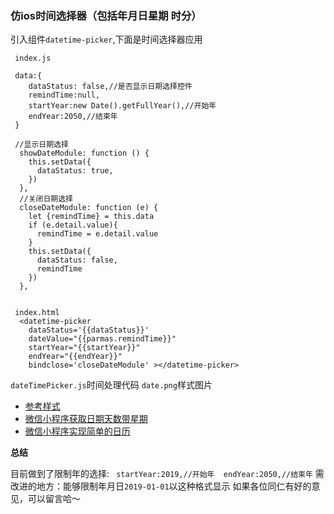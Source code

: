 ### 仿ios时间选择器（包括年月日星期 时分）

引入组件`datetime-picker`,下面是时间选择器应用
```
 index.js

 data:{
    dataStatus: false,//是否显示日期选择控件
    remindTime:null,
    startYear:new Date().getFullYear(),//开始年
    endYear:2050,//结束年
 }

 //显示日期选择
  showDateModule: function () {
    this.setData({
      dataStatus: true,
    })
  },
  //关闭日期选择
  closeDateModule: function (e) {
    let {remindTime} = this.data
    if (e.detail.value){
      remindTime = e.detail.value
    }
    this.setData({
      dataStatus: false,
      remindTime
    })
  },
 
 
 index.html
  <datetime-picker 
    dataStatus='{{dataStatus}}' 
    dateValue="{{parmas.remindTime}}" 
    startYear="{{startYear}}"
    endYear="{{endYear}}"
    bindclose='closeDateModule' ></datetime-picker>

 ```

 `dateTimePicker.js`时间处理代码
 `date.png`样式图片

 - [参考样式](http://www.jq22.com/yanshi6673)
 - [微信小程序获取日期天数带星期](https://www.jianshu.com/p/33736c93d716)
 - [微信小程序实现简单的日历](https://github.com/newteo/team-blog-repo/issues/91)

 **总结**

  目前做到了限制年的选择: ` startYear:2019,//开始年  endYear:2050,//结束年`
  需改进的地方：能够限制年月日`2019-01-01`以这种格式显示 
  如果各位同仁有好的意见，可以留言哈～



 